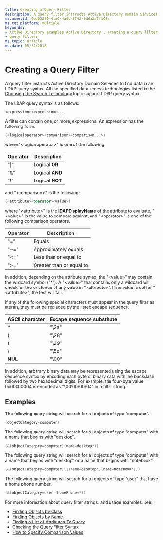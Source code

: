 ```yaml
---
title: Creating a Query Filter
description: A query filter instructs Active Directory Domain Services to find data in an LDAP query syntax. All the specified data access technologies listed in the Choosing the Search Technology topic support LDAP query syntax.
ms.assetid: 0bd652f0-41a6-4a0d-8742-9d6a2a7f168a
ms.tgt_platform: multiple
keywords:
- Active Directory examples Active Directory , creating a query filter
- query filters
ms.topic: article
ms.date: 05/31/2018
---
```


# Creating a Query Filter

A query filter instructs Active Directory Domain Services to find data in an LDAP query syntax. All the specified data access technologies listed in the [Choosing the Search Technology](choosing-the-search-technology.md) topic support LDAP query syntax.

The LDAP query syntax is as follows:


```C++
<expression><expression>...
```



A filter can contain one, or more, expressions. An expression has the following form:


```C++
(<logicaloperator><comparison><comparison...>)
```



where "&lt;logicaloperator&gt;" is one of the following.



| Operator        | Description                |
|-----------------|----------------------------|
| "\|"<br/> | Logical **OR**<br/>  |
| "&"<br/>  | Logical **AND**<br/> |
| "!"<br/>  | Logical **NOT**<br/> |



 

and "&lt;comparison&gt;" is the following:


```C++
(<attribute><operator><value>)
```



where "&lt;attribute&gt;" is the **lDAPDisplayName** of the attribute to evaluate, "&lt;value&gt;" is the value to compare against, and "&lt;operator&gt;" is one of the following comparison operators.



| Operator           | Description                         |
|--------------------|-------------------------------------|
| "="<br/>     | Equals<br/>                   |
| "~="<br/>    | Approximately equals<br/>     |
| "<="<br/> | Less than or equal to<br/>    |
| ">="<br/> | Greater than or equal to<br/> |



 

In addition, depending on the attribute syntax, the "&lt;value&gt;" may contain the wildcard symbol ("\*"). A "&lt;value&gt;" that contains only a wildcard will check for the existence of any value in "&lt;attribute&gt;". If no value is set for "&lt;attribute&gt;", the test will fail.

If any of the following special characters must appear in the query filter as literals, they must be replaced by the listed escape sequence.



| ASCII character    | Escape sequence substitute |
|--------------------|----------------------------|
| \*<br/>      | "\\2a"<br/>          |
| (<br/>       | "\\28"<br/>          |
| )<br/>       | "\\29"<br/>          |
| \\<br/>      | "\\5c"<br/>          |
| **NUL**<br/> | "\\00"<br/>          |



 

In addition, arbitrary binary data may be represented using the escape sequence syntax by encoding each byte of binary data with the backslash followed by two hexadecimal digits. For example, the four-byte value 0x00000004 is encoded as "\\00\\00\\00\\04" in a filter string.

## Examples

The following query string will search for all objects of type "computer".


```C++
(objectCategory=computer)
```



The following query string will search for all objects of type "computer" with a name that begins with "desktop".


```C++
(&(objectCategory=computer)(name=desktop*))
```



The following query string will search for all objects of type "computer" with a name that begins with "desktop" or a name that begins with "notebook".


```C++
(&(objectCategory=computer)(|(name=desktop*)(name=notebook*)))
```



The following query string will search for all objects of type "user" that have a home phone number.


```C++
(&(objectCategory=user)(homePhone=*))
```



For more information about query filter strings, and usage examples, see:

-   [Finding Objects by Class](finding-objects-by-class.md)
-   [Finding Objects by Name](finding-objects-by-name.md)
-   [Finding a List of Attributes To Query](finding-a-list-of-attributes-to-query.md)
-   [Checking the Query Filter Syntax](checking-the-query-filter-syntax.md)
-   [How to Specify Comparison Values](how-to-specify-comparison-values.md)

 

 





